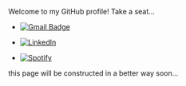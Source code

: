 Welcome to my GitHub profile! Take a seat...

<!-- https://shields.io/category/coverage for badges -->

- [![Gmail Badge](https://img.shields.io/badge/style-erhany96@gmail.com-green?logo=gmail&style=flat&label=Gmail&color=red&link=mailto:erhany96@gmail.com)](mailto:erhany96@gmail.com)

- [![LinkedIn](https://img.shields.io/badge/style-Erhan%20%Tezcan-green?logo=LinkedIn&style=flat&label=LinkedIn&color=blue&link=https://www.linkedin.com/in/erhan-tezcan-2b95bb114)](https://www.linkedin.com/in/erhan-tezcan-2b95bb114)

- [![Spotify](https://img.shields.io/badge/-erhany-green?logo=Spotify&style=flat&label=Spotify&color=green&link=https://open.spotify.com/user/erhany)](https://open.spotify.com/user/erhany)

this page will be constructed in a better way soon...
